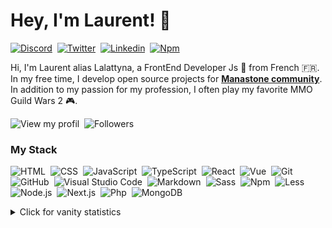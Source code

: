 # Hey, I'm Laurent! 🖖


[![Discord](https://img.shields.io/badge/-Discord-0D1117?style=flat&logo=discord)](https://discord.gg/24pTEehYbQ)&nbsp;
[![Twitter](https://img.shields.io/badge/-Twitter-0D1117?style=flat&logo=twitter)](https://twitter.com/Lalattyna)&nbsp;
[![Linkedin](https://img.shields.io/badge/-Linkedin-0D1117?style=flat&logo=linkedin)](https://www.linkedin.com/in/lalattyna/)&nbsp;
[![Npm](https://img.shields.io/badge/-Npm-0D1117?style=flat&logo=npm)](https://www.npmjs.com/~lalattyna)&nbsp;

Hi, I'm Laurent alias Lalattyna, a FrontEnd Developer Js 🚀 from French 🇫🇷. In my free time, I develop open source projects for [**Manastone community**](https://github.com/manastone). In addition to my passion for my profession, I often play my favorite MMO Guild Wars 2 🎮.

![View my profil](https://komarev.com/ghpvc/?username=lalattyna&label=Profile%20views&color=0e75b6&style=flat)&nbsp;
![Followers](https://img.shields.io/github/followers/lalattyna?style=social)&nbsp;

### My Stack

![HTML](https://img.shields.io/badge/-HTML-0D1117?style=flat&logo=HTML5)&nbsp;
![CSS](https://img.shields.io/badge/-CSS-0D1117?style=flat&logo=CSS3&logoColor=1572B6)&nbsp;
![JavaScript](https://img.shields.io/badge/-JavaScript-0D1117?style=flat&logo=javascript)&nbsp;
![TypeScript](https://img.shields.io/badge/-TypeScript-0D1117?style=flat&logo=typescript)&nbsp;
![React](https://img.shields.io/badge/-React-0D1117?style=flat&logo=react)&nbsp;
![Vue](https://img.shields.io/badge/-Vue-0D1117?style=flat&logo=vue.js)&nbsp;
![Git](https://img.shields.io/badge/-Git-0D1117?style=flat&logo=git)&nbsp;
![GitHub](https://img.shields.io/badge/-GitHub-0D1117?style=flat&logo=github)&nbsp;
![Visual Studio Code](https://img.shields.io/badge/-VS%20Code-0D1117?style=flat&logo=visual-studio-code&logoColor=007ACC)&nbsp;
![Markdown](https://img.shields.io/badge/-Markdown-0D1117?style=flat&logo=markdown)&nbsp;
![Sass](https://img.shields.io/badge/-Sass-0D1117?style=flat&logo=sass)&nbsp;
![Npm](https://img.shields.io/badge/-Npm-0D1117?style=flat&logo=npm)&nbsp;
![Less](https://img.shields.io/badge/-Less-0D1117?style=flat&logo=less)&nbsp;
![Node.js](https://img.shields.io/badge/-Node.js-0D1117?style=flat&logo=node.js)&nbsp;
![Next.js](https://img.shields.io/badge/-Next.js-0D1117?style=flat&logo=next.js)&nbsp;
![Php](https://img.shields.io/badge/-Php-0D1117?style=flat&logo=php)&nbsp;
![MongoDB](https://img.shields.io/badge/-MongoDB-0D1117?style=flat&logo=mongodb)&nbsp;

<details>
<summary>Click for vanity statistics</summary>
<br />

![Lalattyna's GitHub stats](https://github-readme-stats.vercel.app/api?username=lalattyna)
![Lalattyna's trophies](https://github-profile-trophy.vercel.app/?username=lalattyna&column=5&margin-w=7&margin-h=7)
</details>

